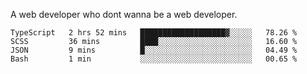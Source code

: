 A web developer who dont wanna be a web developer.

<!--START_SECTION:waka-->

```text
TypeScript   2 hrs 52 mins   ███████████████████▓░░░░░   78.26 %
SCSS         36 mins         ████░░░░░░░░░░░░░░░░░░░░░   16.60 %
JSON         9 mins          █░░░░░░░░░░░░░░░░░░░░░░░░   04.49 %
Bash         1 min           ░░░░░░░░░░░░░░░░░░░░░░░░░   00.65 %
```

<!--END_SECTION:waka-->
